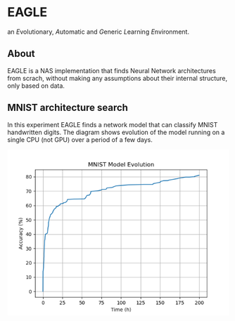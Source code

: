 # EAGLE
an *E*volutionary, *A*utomatic and *G*eneric *L*earning *E*nvironment.

## About
EAGLE is a NAS implementation that finds Neural Network architectures from scrach, without making any assumptions about their internal structure, only based on data.

## MNIST architecture search
In this experiment EAGLE finds a network model that can classify MNIST handwritten digits. The diagram shows evolution of the model running on a single CPU (not GPU) over a period of a few days.

![MNIST Training Progress](images/mnist.png)

